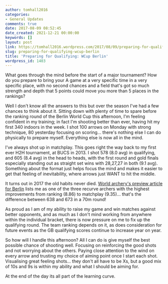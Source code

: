 ```yaml
---
author: tomhall2016
categories:
- General Updates
comments: true
date: 2017-08-09 08:52:45
date_created: 2021-12-21 00:00:00
keywords: []
layout: post
link: https://tomhall2016.wordpress.com/2017/08/09/preparing-for-qualifying-wcup-berlin/
slug: preparing-for-qualifying-wcup-berlin
title: 'Preparing for Qualifying: WCup Berlin'
wordpress_id: 1403
---
```


What goes through the mind before the start of a major tournament? How do you prepare to bring your A game at a very specific time in a very specific place, with no second chances and a field that's got so much strength and depth that 5 points could move you more than 5 places in the rankings?

Well I don't know all the answers to this but over the season I've had a few chances to think about it. Sitting down with plenty of time to spare before the ranking round of the Berlin World Cup this afternoon, I'm feeling confident in my training; in fact I'm shooting better than ever, having hit my first 340 indoors in the week. I shot 100 arrows on Monday with strong technique, 80 yesterday focusing on scoring... there's nothing else I can do physically to prepare myself. Everything else is now all in the mind.

I've always shot up in matchplay. This goes right the way back to my first ever H2H tournament, at BUCS in 2013. I shot 578 (8.0 avg) in qualifying, and 605 (8.4 avg) in the head to heads, with the first round and gold finals especially standing out as straight set wins with 28,27,27 in both (9.1 avg). Something about the format just helps focus the mind and makes it easier to get that feeling of inevitability, where arrows just WANT to hit the middle.

It turns out in 2017 the old habits never died. [World archery's preview article for Berlin](https://worldarchery.org/news/150945/berlin-2017-10-things-you-need-know) lists me as one of the three recurve archers with the highest improvements from ranking (8.86) to matchplay (9.35)... that's the difference between 638 and 673 in a 70m round!

As proud as I am of my ability to raise my game and win matches against better opponents, and as much as I don't mind working from anywhere within the individual bracket, there is now pressure on me to fix up the qualifying round. The team ranking depends on it, as does consideration for future events as the GB qualifying scores continue to increase year on year.

So how will I handle this afternoon? All I can do is give myself the best possible chance of shooting well. Focusing on reinforcing the good shots and not worrying about the others. Paying close attention to the wind on every arrow and trusting my choice of aiming point once I start each shot. Visualising great feeling shots... they don't all have to be Xs, but a good mix of 10s and 9s is within my ability and what I should be aiming for.

At the end of the day its all part of the learning curve.